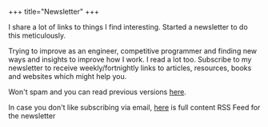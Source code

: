 +++
title="Newsletter"
+++

I share a lot of links to things I find interesting. Started a newsletter to do this meticulously.

Trying to improve as an engineer, competitive programmer and finding new ways and insights to improve how I work. I read a lot too. Subscribe to my newsletter to receive weekly/fortnightly links to articles, resources, books and websites which might help you.




Won't spam and you can read previous versions [here](/newsletter).

In case you don't like subscribing via email, [here](https://nikhilr.substack.com/feed) is full content RSS Feed for the newsletter













